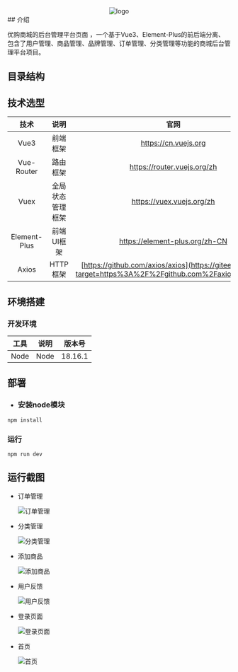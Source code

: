 <div align='center'>
    <img src='https://gitee.com/chi-congmin/yougou-mall/raw/master/readme/img/yougou.png' alt='logo'>
</div>
##  介绍

优购商城的后台管理平台页面 ，一个基于Vue3、Element-Plus的前后端分离、包含了用户管理、商品管理、品牌管理、订单管理、分类管理等功能的商城后台管理平台项目。

##  目录结构

##  技术选型

|     技术     |       说明       |                             官网                             |
| :----------: | :--------------: | :----------------------------------------------------------: |
|     Vue3     |     前端框架     |                     https://cn.vuejs.org                     |
|  Vue-Router  |     路由框架     |                 https://router.vuejs.org/zh                  |
|     Vuex     | 全局状态管理框架 |                  https://vuex.vuejs.org/zh                   |
| Element-Plus |    前端UI框架    |                https://element-plus.org/zh-CN                |
|    Axios     |     HTTP框架     | [https://github.com/axios/axios](https://gitee.com/link?target=https%3A%2F%2Fgithub.com%2Faxios%2Faxios) |

##  环境搭建

###  开发环境

| 工具 | 说明 | 版本号  |
| :--: | :--: | :-----: |
| Node | Node | 18.16.1 |

##  部署

- ###  安装node模块

```
npm install
```

###  运行

```
npm run dev
```

##  运行截图

- 订单管理

  ![订单管理](https://gitee.com/chi-congmin/yougou-mall/raw/master/readme/img/admin/%E7%AE%A1%E7%90%86%E5%B9%B3%E5%8F%B0%20-%E8%AE%A2%E5%8D%95%E7%AE%A1%E7%90%86.png)

- 分类管理

  ![分类管理](https://gitee.com/chi-congmin/yougou-mall/raw/master/readme/img/admin/%E7%AE%A1%E7%90%86%E5%B9%B3%E5%8F%B0-%E5%88%86%E7%B1%BB%E7%AE%A1%E7%90%86.png)

- 添加商品

  ![添加商品](https://gitee.com/chi-congmin/yougou-mall/raw/master/readme/img/admin/%E7%AE%A1%E7%90%86%E5%B9%B3%E5%8F%B0-%E6%B7%BB%E5%8A%A0%E5%95%86%E5%93%81.png)

- 用户反馈

  ![用户反馈](https://gitee.com/chi-congmin/yougou-mall/raw/master/readme/img/admin/%E7%AE%A1%E7%90%86%E5%B9%B3%E5%8F%B0-%E7%94%A8%E6%88%B7%E5%8F%8D%E9%A6%88.png)

- 登录页面

  ![登录页面](https://gitee.com/chi-congmin/yougou-mall/raw/master/readme/img/admin/%E7%AE%A1%E7%90%86%E5%B9%B3%E5%8F%B0-%E7%99%BB%E5%BD%95%E9%A1%B5%E9%9D%A2.png)

- 首页

  ![首页](https://gitee.com/chi-congmin/yougou-mall/raw/master/readme/img/admin/%E7%AE%A1%E7%90%86%E5%B9%B3%E5%8F%B0-%E9%A6%96%E9%A1%B5.png)
